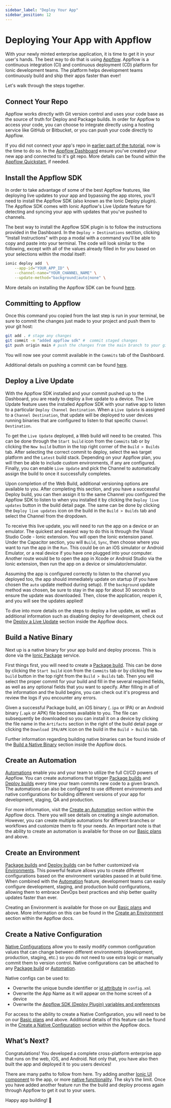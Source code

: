 ```yaml
---
sidebar_label: "Deploy Your App"
sidebar_position: 12
---
```


# Deploying Your App with Appflow

With your newly minted enterprise application, it is time to get it in your user's hands. The best way to do that is using [Appflow](https://ionic.io/appflow). Appflow is a continuous integration (CI) and continuous deployment (CD) platform for Ionic development teams. The platform helps development teams continuously build and ship their apps faster than ever!

Let's walk through the steps together.

## Connect Your Repo

Appflow works directly with Git version control and uses your code base as the source of truth for Deploy and Package builds. In order for Appflow to access your code, you can choose to integrate directly using a hosting service like GitHub or Bitbucket, or you can push your code directly to Appflow.

If you did not connect your app's repo in [earlier part of the tutorial](/docs/enterprise-key#import-your-app), now is the time to do so. In the [Appflow Dashboard](https://dashboard.ionicframework.com) ensure you've created your new app and connected to it's git repo. More details can be found within the [Appflow Quickstart](https://ionic.io/docs/appflow/quickstart/connect), if needed.

## Install the Appflow SDK

In order to take advantage of some of the best Appflow features, like deploying live updates to your app and bypassing the app stores, you'll need to install the Appflow SDK (also known as the Ionic Deploy plugin). The Appflow SDK comes with Ionic Appflow's Live Update feature for detecting and syncing your app with updates that you've pushed to channels.

The best way to install the Appflow SDK plugin is to follow the instructions provided in the Dashboard. In the `Deploy > Destinations` section, clicking "Install Instructions" with pop a modal with a command you'll be able to copy and paste into your terminal. The code will look similar to the following, except with all of the values already filled in for you based on your selections within the modal itself:

```bash
ionic deploy add  \
    --app-id="YOUR_APP_ID" \
    --channel-name="YOUR_CHANNEL_NAME" \
    --update-method="background|auto|none" \
```

More details on installing the Appflow SDK can be found [here](https://ionic.io/docs/appflow/quickstart/installation).

## Committing to Appflow

Once this command you copied from the last step is run in your terminal, be sure to commit the changes just made to your project and push them to your git host:

```bash
git add . # stage any changes
git commit -m "added appflow sdk" #  commit staged changes
git push origin main # push the changes from the main branch to your git host
```

You will now see your commit available in the `Commits` tab of the Dashboard.

Additional details on pushing a commit can be found [here](https://ionic.io/docs/appflow/quickstart/push).

## Deploy a Live Update

With the Appflow SDK installed and your commit pushed up to the Dashboard, you are ready to deploy a live update to a device. The Live Update feature uses the installed Appflow SDK with your native app to listen to a particular `Deploy Channel Destination`. When a `Live Update` is assigned to a `Channel Destination`, that update will be deployed to user devices running binaries that are configured to listen to that specific `Channel Destination`.

To get the `Live Update` deployed, a Web build will need to be created. This can be done through the `Start build` icon from the `Commits` tab or by clicking the `New build` button in the top right corner of the `Build > Builds` tab. After selecting the correct commit to deploy, select the `Web` target platform and the `Latest` build stack. Depending on your Appflow plan, you will then be able to include custom environments, if any are configured. Finally, you can enable `Live Update` and pick the Channel to automatically assign the build to once it successfully completes.

Upon completion of the Web Build, additional versioning options are available to you. After completing this section, and you have a successful Deploy build, you can then assign it to the same Channel you configured the Appflow SDK to listen to when you installed it by clicking the `Deploy live updates` button in the build detail page. The same can be done by clicking the `Deploy live updates` icon on the build in the `Build > Builds` tab and select the Channel from the dropdown.

To receive this live update, you will need to run the app on a device or an emulator. The quickest and easiest way to do this is through the Visual Studio Code - Ionic extension. You will open the Ionic extension panel. Under the Capacitor section, you will `Build`, `Sync`, then choose where you want to run the app in the `Run`. This could be on an iOS simulator or Android Emulator, or a real device if you have one plugged into your computer. Another route would be to open the app in Xcode or Android Studio via the Ionic extension, then run the app on a device or simulator/emulator.

Assuming the app is configured correctly to listen to the channel you deployed too, the app should immediately update on startup (if you have chosen the `auto` update method during setup). If the `background` update method was chosen, be sure to stay in the app for about 30 seconds to ensure the update was downloaded. Then, close the application, reopen it, and you will see the updates applied!

To dive into more details on the steps to deploy a live update, as well as additional information such as disabling deploy for development, check out the [Deploy a Live Update](https://ionic.io/docs/appflow/quickstart/deploy) section inside the Appflow docs.

## Build a Native Binary

Next up is a native binary for your app build and deploy process. This is done via the [Ionic Package](https://ionic.io/docs/appflow/package/intro) service.

First things first, you will need to create a [Package build](https://ionic.io/docs/appflow/package/builds). This can be done by clicking the `Start build` icon from the `Commits` tab or by clicking the `New build` button in the top right from the `Build > Builds` tab. Then you will select the proper commit for your build and fill in the several required fields, as well as any optional fields that you want to specify. After filling in all of the information and the build begins, you can check out it's progress and review the logs if you encounter any errors.

Given a successful Package build, an iOS binary (`.ipa` or IPA) or an Android binary (`.apk` or APK) file becomes available to you. The file can subsequently be downloaded so you can install it on a device by clicking the file name in the `Artifacts` section in the right of the build detail page or clicking the `Download IPA/APK` icon on the build in the `Build > Builds` tab.

Further information regarding building native binaries can be found inside of the [Build a Native Binary](https://ionic.io/docs/appflow/quickstart/package) section inside the Appflow docs.

## Create an Automation

[Automations](https://ionic.io/docs/appflow/automation/intro) enable you and your team to utilize the full CI/CD powers of Appflow. You can create automations that trigger [Package builds](https://ionic.io/docs/appflow/package/builds) and [Deploy builds](https://ionic.io/docs/appflow/deploy/builds) every time your team commits new code to a given branch. The automations can also be configured to use different environments and native configurations for building different versions of your app for development, staging, QA and production.

For more information, visit the [Create an Automation](https://ionic.io/docs/appflow/quickstart/automation) section within the Appflow docs. There you will see details on creating a single automation. However, you can create multiple automations for different branches or workflows and customize them to fit your needs. An important note is that the ability to create an automation is available for those on our [Basic plans](https://ionic.io/pricing) and above.

## Create an Environment

[Package builds](https://ionic.io/docs/appflow/package/builds) and [Deploy builds](https://ionic.io/docs/appflow/deploy/builds) can be futher customized via [Environments](https://ionic.io/docs/appflow/automation/environments). This powerful feature allows you to create different configurations based on the environment variables passed in at build time. When combined with the [Automation](https://ionic.io/docs/appflow/automation/intro) feature, development teams can easily configure development, staging, and production build configurations, allowing them to embrace DevOps best practices and ship better quality updates faster than ever.

Creating an Environment is available for those on our [Basic plans](https://ionic.io/pricing) and above. More information on this can be found in the [Create an Environment](https://ionic.io/docs/appflow/quickstart/environment) section within the Appflow docs.

## Create a Native Configuration

[Native Configurations](https://ionic.io/docs/appflow/package/native-configs) allow you to easily modify common configuration values that can change between different environments (development, production, staging, etc.) so you do not need to use extra logic or manually commit them to version control. Native configurations can be attached to any [Package build](https://ionic.io/docs/appflow/package/intro) or [Automation](https://ionic.io/docs/appflow/automation/intro).

Native configs can be used to:

- Overwrite the unique bundle identifier or [id attribute](https://cordova.apache.org/docs/en/latest/config_ref/#widget) in `config.xml`
- Overwrite the App Name as it will appear on the home screen of a device
- Overwrite the [Appflow SDK (Deploy Plugin) variables and preferences](https://ionic.io/docs/appflow/deploy/api#plugin-variables)

For access to the ability to create a Native Configuration, you will need to be on our [Basic plans](https://ionic.io/pricing) and above. Additional details of this feature can be found in the [Create a Native Configuration](https://ionic.io/docs/appflow/quickstart/native-config) section within the Appflow docs.

## What’s Next?

Congratulations! You developed a complete cross-platform enterprise app that runs on the web, iOS, and Android. Not only that, you have also then built the app and deployed it to you users devices!

There are many paths to follow from here. Try adding another [Ionic UI component](https://ionicframework.com/docs/components) to the app, or more [native functionality](https://capacitor.ionicframework.com/docs/apis). The sky’s the limit. Once you have added another feature run the the build and deploy process again through Appflow to get it out to your users.

Happy app building! 💙
